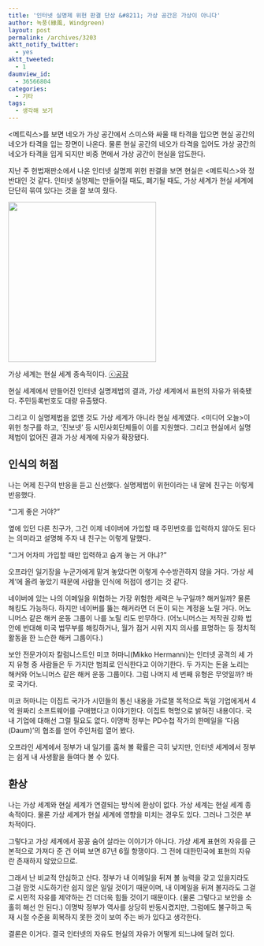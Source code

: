 ```yaml
---
title: '인터넷 실명제 위헌 판결 단상 &#8211; 가상 공간은 가상이 아니다'
author: 녹풍(綠風, Windgreen)
layout: post
permalink: /archives/3203
aktt_notify_twitter:
  - yes
aktt_tweeted:
  - 1
daumview_id:
  - 36566804
categories:
  - 기타
tags:
  - 생각해 보기
---
```

<메트릭스>를 보면 네오가 가상 공간에서 스미스와 싸울 때 타격을 입으면 현실 공간의 네오가 타격을 입는 장면이 나온다. 물론 현실 공간의 네오가 타격을 입어도 가상 공간의 네오가 타격을 입게 되지만 비중 면에서 가상 공간이 현실을 압도한다.

지난 주 헌법재판소에서 나온 인터넷 실명제 위헌 판결을 보면 현실은 <메트릭스>와 정 반대인 것 같다. 인터넷 실명제는 만들어질 때도, 폐기될 때도, 가상 세계가 현실 세계에 단단히 묶여 있다는 것을 잘 보여 줬다.

<div style="width: 310px" class="wp-caption aligncenter">
  <img src="http://dl.dropbox.com/u/38351999/gongjam/mytory/reality-300.jpg" alt="" width="300" height="325" /><p class="wp-caption-text">
    가상 세계는 현실 세계 종속적이다. <a href="http://gongjam.co.kr/">ⓒ공잠</a>
  </p>
</div>

현실 세계에서 만들어진 인터넷 실명제법의 결과, 가상 세계에서 표현의 자유가 위축됐다. 주민등록번호도 대량 유출됐다.

그리고 이 실명제법을 없앤 것도 가상 세계가 아니라 현실 세계였다. <미디어 오늘>이 위헌 청구를 하고, &#8216;진보넷&#8217; 등 시민사회단체들이 이를 지원했다. 그리고 현실에서 실명제법이 없어진 결과 가상 세계에 자유가 확장됐다.

## 인식의 허점

나는 어제 친구의 반응을 듣고 신선했다. 실명제법이 위헌이라는 내 말에 친구는 이렇게 반응했다.

&#8220;그게 좋은 거야?&#8221;

옆에 있던 다른 친구가, 그건 이제 네이버에 가입할 때 주민번호를 입력하지 않아도 된다는 의미라고 설명해 주자 내 친구는 이렇게 말했다.

&#8220;그거 어차피 가입할 때만 입력하고 숨겨 놓는 거 아냐?&#8221;

오프라인 일기장을 누군가에게 맡겨 놓았다면 이렇게 수수방관하지 않을 거다. &#8216;가상 세계&#8217;에 올려 놓았기 때문에 사람들 인식에 허점이 생기는 것 같다.

네이버에 있는 나의 이메일을 위협하는 가장 위험한 세력은 누구일까? 해커일까? 물론 해킹도 가능하다. 하지만 네이버를 뚫는 해커라면 더 돈이 되는 계정을 노릴 거다. 어노니머스 같은 해커 운동 그룹이 나를 노릴 리도 만무하다. (어노니머스는 저작권 강화 법안에 반대해 미국 법무부를 해킹하거나, 월가 점거 시위 지지 의사를 표명하는 등 정치적 활동을 한 느슨한 해커 그룹이다.)

보안 전문가이자 칼럼니스트인 미코 허마니(Mikko Hermanni)는 인터넷 공격의 세 가지 유형 중 사람들은 두 가지만 범죄로 인식한다고 이야기한다. 두 가지는 돈을 노리는 해커와 어노니머스 같은 해커 운동 그룹이다. 그럼 나머지 세 번째 유형은 무엇일까? 바로 국가다.

미코 허마니는 이집트 국가가 시민들의 통신 내용을 가로챌 목적으로 독일 기업에게서 4억 원짜리 소프트웨어를 구매했다고 이야기한다. 이집트 혁명으로 밝혀진 내용이다. 국내 기업에 대해선 그럴 필요도 없다. 이명박 정부는 PD수첩 작가의 한메일을 &#8216;다음(Daum)&#8217;의 협조를 얻어 주인처럼 열어 봤다.

오프라인 세계에서 정부가 내 일기를 훔쳐 볼 확률은 극히 낮지만, 인터넷 세계에서 정부는 쉽게 내 사생활을 들여다 볼 수 있다.

## 환상

나는 가상 세계와 현실 세계가 연결되는 방식에 환상이 없다. 가상 세계는 현실 세계 종속적이다. 물론 가상 세계가 현실 세계에 영향을 미치는 경우도 있다. 그러나 그것은 부차적이다.

그렇다고 가상 세계에서 꽁꽁 숨어 살라는 이야기가 아니다. 가상 세계 표현의 자유를 근본적으로 가져다 준 건 어찌 보면 87년 6월 항쟁이다. 그 전에 대한민국에 표현의 자유란 존재하지 않았으므로.

그래서 난 비교적 안심하고 산다. 정부가 내 이메일을 뒤져 볼 능력을 갖고 있을지라도 그걸 맘껏 시도하기란 쉽지 않은 일일 것이기 때문이며, 내 이메일을 뒤져 볼지라도 그걸로 시민적 자유를 제약하는 건 더더욱 힘들 것이기 때문이다. (물론 그렇다고 보안을 소홀히 해선 안 된다.) 이명박 정부가 역사를 상당히 반동시켰지만, 그럼에도 불구하고 독재 시절 수준을 회복하지 못한 것이 보여 주는 바가 있다고 생각한다.

결론은 이거다. 결국 인터넷의 자유도 현실의 자유가 어떻게 되느냐에 달려 있다.